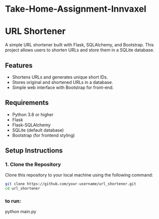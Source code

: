 # Take-Home-Assignment-Innvaxel
# URL Shortener

A simple URL shortener built with Flask, SQLAlchemy, and Bootstrap. This project allows users to shorten URLs and store them in a SQLite database.

## Features

- Shortens URLs and generates unique short IDs.
- Stores original and shortened URLs in a database.
- Simple web interface with Bootstrap for front-end.

## Requirements

- Python 3.8 or higher
- Flask
- Flask-SQLAlchemy
- SQLite (default database)
- Bootstrap (for frontend styling)

## Setup Instructions

### 1. Clone the Repository

Clone this repository to your local machine using the following command:

```bash
git clone https://github.com/your-username/url_shortener.git
cd url_shortener
```

### to run:
python main.py
